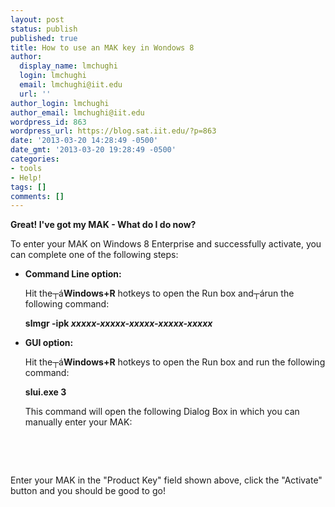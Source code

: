 ```yaml
---
layout: post
status: publish
published: true
title: How to use an MAK key in Wondows 8
author:
  display_name: lmchughi
  login: lmchughi
  email: lmchughi@iit.edu
  url: ''
author_login: lmchughi
author_email: lmchughi@iit.edu
wordpress_id: 863
wordpress_url: https://blog.sat.iit.edu/?p=863
date: '2013-03-20 14:28:49 -0500'
date_gmt: '2013-03-20 19:28:49 -0500'
categories:
- tools
- Help!
tags: []
comments: []
---
```

<p><strong>Great! I've got my MAK - What do I do now?</strong></p>
<p>To enter your MAK on Windows 8 Enterprise and successfully activate, you can complete one of the following steps:</p>
<ul>
<li><strong>Command Line option:</strong>
<p>Hit the┬&aacute;<strong>Windows+R</strong> hotkeys to open the Run box and┬&aacute;run the following command:</p>
<p><strong>slmgr -ipk <em>xxxxx-xxxxx-xxxxx-xxxxx-xxxxx<br />
</em></strong></li></p>
<li><strong>GUI option:</strong>
<p>Hit the┬&aacute;<strong>Windows+R</strong> hotkeys to open the Run box and run the following command:</p>
<p><strong>slui.exe 3</p>
<p></strong>This command will open the following Dialog Box in which you can manually enter your MAK:</li><br />
</ul><br />
<img alt="" src="https://blogs.technet.com/resized-image.ashx/__size/483x338/__key/communityserver-blogs-components-weblogfiles/00-00-00-94-09/2860.Win8Ent_2D00_SLUI.png" border="0" /></p>
<p>Enter your MAK in the "Product Key" field shown above, click the "Activate" button and you should be good to go!</p>
